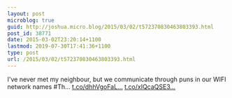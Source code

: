 ```yaml
---
layout: post
microblog: true
guid: http://joshua.micro.blog/2015/03/02/t572370830463803393.html
post_id: 38771
date: 2015-03-02T23:20:14+1100
lastmod: 2019-07-30T17:41:36+1100
type: post
url: /2015/03/02/t572370830463803393.html
---
```

I've never met my neighbour, but we communicate through puns in our WIFI network names #Th… [t.co/dhhVgoFaL...](http://t.co/dhhVgoFaLh) [t.co/xIQcaQSE3...](http://t.co/xIQcaQSE30)

